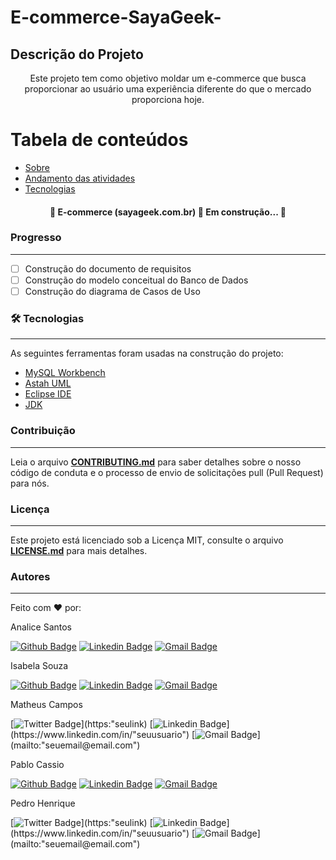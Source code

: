 # E-commerce-SayaGeek-

## Descrição do Projeto
<p align="center">Este projeto tem como objetivo moldar um e-commerce que busca proporcionar ao usuário uma experiência diferente do que o mercado proporciona hoje.</p>


Tabela de conteúdos
=================
<!--ts-->
   * [Sobre](#Descrição-do-Projeto)
   * [Andamento das atividades](#Progresso)
   * [Tecnologias](#Tecnologias)
   
<!--te-->
<h4 align="center"> 
	🚧  E-commerce (sayageek.com.br) 🚀 Em construção...  🚧
</h4>

### Progresso
---
- [ ] Construção do documento de requisitos
- [ ] Construção do modelo conceitual do Banco de Dados
- [ ] Construção do diagrama de Casos de Uso	
 
### 🛠 Tecnologias
---
As seguintes ferramentas foram usadas na construção do projeto:

- [MySQL Workbench](https://www.mysql.com/products/workbench/)
- [Astah UML](https://astah.net/downloads/)
- [Eclipse IDE](https://www.eclipse.org/downloads/)
- [JDK](https://www.oracle.com/technetwork/java/javase/downloads/jdk-netbeans-jsp-3413139-esa.html)

### Contribuição
---
Leia o arquivo [**CONTRIBUTING.md**](https://github.com/PabloCassio/E-commerce-SayaGeek-/blob/main/CONTRIBUTING.md) para saber detalhes sobre o nosso código de conduta e o processo de envio de solicitações pull (Pull Request) para nós.

### Licença
---
Este projeto está licenciado sob a Licença MIT, consulte o arquivo [**LICENSE.md**](https://github.com/PabloCassio/E-commerce-SayaGeek-/blob/main/LICENSE) para mais detalhes.

### Autores
---



Feito com ❤️ por:


Analice Santos

[![Github Badge](https://img.shields.io/github/followers/AnaliceX?style=social)](https://github.com/AnaliceX)
[![Linkedin Badge](https://img.shields.io/badge/-Analice-blue?style=flat-square&logo=Linkedin&logoColor=white&link=https://www.linkedin.com/in/analice-santos-590962144/)](https://www.linkedin.com/in/analice-santos-590962144/) 
[![Gmail Badge](https://img.shields.io/badge/-analice.san2@gmail.com-c14438?style=flat-square&logo=Gmail&logoColor=white&link=mailto:analice.san2@gmail.com)](mailto:analice.san2@gmail.com)


Isabela Souza

[![Github Badge](https://img.shields.io/github/followers/Isabela-Trad?style=social)](https://github.com/Isabela-trad)
[![Linkedin Badge](https://img.shields.io/badge/-Isabela-blue?style=flat-square&logo=Linkedin&logoColor=white&link=https://www.linkedin.com/in/isabela-souza-537949223/)](https://www.linkedin.com/in/isabela-souza-537949223/) 
[![Gmail Badge](https://img.shields.io/badge/-souzaisabela9230@gmail.com-c14438?style=flat-square&logo=Gmail&logoColor=white&link=mailto:souzaisabela9230@gmail.com)](mailto:souzaisabela9230@gmail.com)


Matheus Campos

[![Twitter Badge](https://img.shields.io/badge/-(seu@)-1ca0f1?style=flat-square&labelColor=1ca0f1&logo=twitter&logoColor=white&link=https://"seulink")](https:"seulink) [![Linkedin Badge](https://img.shields.io/badge/-Matheus-blue?style=flat-square&logo=Linkedin&logoColor=white&link=https://www.linkedin.com/"seuusuário")](https://www.linkedin.com/in/"seuusuario") 
[![Gmail Badge](https://img.shields.io/badge/-"seuemail@email.com"-c14438?style=flat-square&logo=Gmail&logoColor=white&link=mailto:"seuemail@email.com")](mailto:"seuemail@email.com")


Pablo Cassio

[![Github Badge](https://img.shields.io/github/followers/PabloCassio?style=social)](https://github.com/PabloCassio) 
[![Linkedin Badge](https://img.shields.io/badge/-Pablo-blue?style=flat-square&logo=Linkedin&logoColor=white&link=https://www.linkedin.com/in/pablo-lopes-6b4912207/)](https://www.linkedin.com/in/pablo-lopes-6b4912207/) 
[![Gmail Badge](https://img.shields.io/badge/-pabcassio@gmail.com-c14438?style=flat-square&logo=Gmail&logoColor=white&link=mailto:pabcassio@gmail.com)](mailto:pabcassio@gmail.com)



Pedro Henrique

[![Twitter Badge](https://img.shields.io/badge/-(seu@)-1ca0f1?style=flat-square&labelColor=1ca0f1&logo=twitter&logoColor=white&link=https://"seulink")](https:"seulink) [![Linkedin Badge](https://img.shields.io/badge/-Pedro-blue?style=flat-square&logo=Linkedin&logoColor=white&link=https://www.linkedin.com/"seuusuário")](https://www.linkedin.com/in/"seuusuario") 
[![Gmail Badge](https://img.shields.io/badge/-"seuemail@email.com"-c14438?style=flat-square&logo=Gmail&logoColor=white&link=mailto:"seuemail@email.com")](mailto:"seuemail@email.com")
